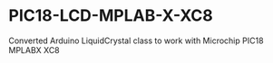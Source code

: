 PIC18-LCD-MPLAB-X-XC8
=====================

Converted Arduino LiquidCrystal class to work with Microchip PIC18 MPLABX XC8
